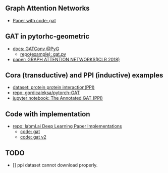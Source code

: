 ## Graph Attention Networks
- [Paper with code: gat](https://paperswithcode.com/paper/graph-attention-networks)

## GAT in pytorhc-geometric
- [docs: GATConv @PyG](https://pytorch-geometric.readthedocs.io/en/latest/modules/nn.html#torch_geometric.nn.conv.GATConv)
    - [repo(example): gat.py](https://github.com/pyg-team/pytorch_geometric/blob/master/examples/gat.py)
- [paper: GRAPH ATTENTION NETWORKS(ICLR 2018)](https://arxiv.org/pdf/1710.10903.pdf)

## Cora (transductive) and PPI (inductive) examples
- [dataset: protein protein interaction(PPI)](https://paperswithcode.com/dataset/ppi)
- [repo: gordicaleksa/pytorch-GAT](https://github.com/gordicaleksa/pytorch-GAT)
- [jupyter notebook: The Annotated GAT (PPI)](https://github.com/gordicaleksa/pytorch-GAT/blob/main/The%20Annotated%20GAT%20(PPI).ipynb)

## Code with implementation
- [repo: labml.ai Deep Learning Paper Implementations](https://github.com/labmlai/annotated_deep_learning_paper_implementations)
    - [code: gat](https://nn.labml.ai/graphs/gat/index.html)
    - [code: gat v2](https://nn.labml.ai/graphs/gatv2/experiment.html)

## TODO
- [] ppi dataset cannot download properly. 

